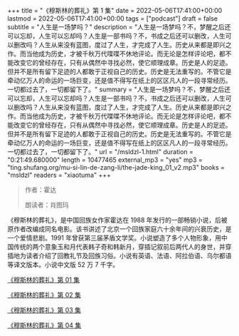 +++
title = "《穆斯林的葬礼》第 1 集"
date = 2022-05-06T17:41:00+00:00
lastmod = 2022-05-06T17:41:00+00:00
tags = ["podcast"]
draft = false
subtitle = "人生是一场梦吗？"
description = "人生是一场梦吗？不，梦醒之后还可以忘却，人生可以忘却吗？人生是一部书吗？不，书成之后还可以删改，人生可以删改吗？人生从来没有蓝图，度过了人生，才完成了人生。历史从来都是即兴之作。而当他成为历史，才被千秋万代喋喋不休地评论。而无论是怎样评论吧，都不能改变它的曾经存在，只有从偶然中寻找必然，使它顺理成章。历史是人的足迹。但并不是所有留下足迹的人都敢于正视自己的历史。历史是无法重写的。不管它是牵动亿万人的命运的一场巨变，还是值不得写在纸上的区区凡人的一段寻常经历。一切都过去了，一切都留下了。"
summary = "人生是一场梦吗？不，梦醒之后还可以忘却，人生可以忘却吗？人生是一部书吗？不，书成之后还可以删改，人生可以删改吗？人生从来没有蓝图，度过了人生，才完成了人生。历史从来都是即兴之作。而当他成为历史，才被千秋万代喋喋不休地评论。而无论是怎样评论吧，都不能改变它的曾经存在，只有从偶然中寻找必然，使它顺理成章。历史是人的足迹。但并不是所有留下足迹的人都敢于正视自己的历史。历史是无法重写的。不管它是牵动亿万人的命运的一场巨变，还是值不得写在纸上的区区凡人的一段寻常经历。一切都过去了，一切都留下了。"
url = "/msldzl-1.html"
duration = "0:21:49.680000"
length = 10477465
external_mp3 = "yes"
mp3 = "ting.shufang.org/mu-si-lin-de-zang-li/the-jade-king_01_v2.mp3"
books = "msldzl"
readers = "xiaotuma"
+++

> 作者：霍达
>
> 朗读者：肖图玛

《穆斯林的葬礼》，是中国回族女作家霍达在 1988 年发行的一部畅销小说，后被原作者改编成同名电影。该书讲述了北京一个回族家庭六十余年间的兴衰历史，是一个爱情悲剧。1991 年曾获第三届茅盾文学奖。小说塑造了多个人物形象，用中国传统的两个意象玉和月代表韩子奇和韩新月，穿插记叙前后两代人的身世，并穿插地为读者介绍了回教礼节及回族习俗。小说有英语、法语、阿拉伯语、乌尔都语等译文版本。小说中文版 52 万 7 千字。

[《穆斯林的葬礼》第 01 集](./msldzl-1.html)

[《穆斯林的葬礼》第 02 集](./msldzl-2.html)

[《穆斯林的葬礼》第 03 集](./msldzl-3.html)

[《穆斯林的葬礼》第 04 集](./msldzl-4.html)
